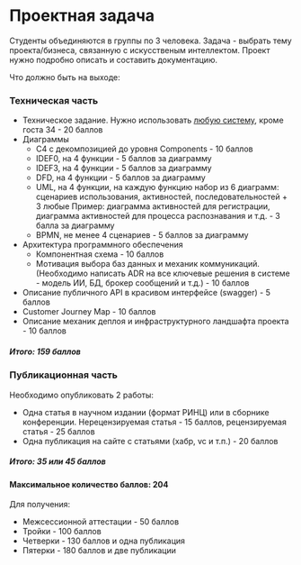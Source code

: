 # Проектная задача

Студенты объединяются в группы по 3 человека. Задача - выбрать тему проекта/бизнеса, связанную с искусственым интеллектом. Проект нужно подробно описать и составить документацию. 

Что должно быть на выходе:

### Техническая часть
- Техническое задание. Нужно использовать [любую систему](https://habr.com/ru/articles/328822/), кроме госта 34 - 20 баллов
- Диаграммы
    - C4 с декомпозицией до уровня Components - 10 баллов
    - IDEF0, на 4 функции - 5 баллов за диаграмму
    - IDEF3, на 4 функции - 5 баллов за диаграмму
    - DFD, на 4 функции - 5 баллов за диаграмму
    - UML, на 4 функции, на каждую функцию набор из 6 диаграмм: сценариев использования, активностей, последовательностей + 3 любые Пример: диаграмма активностей для регистрации, диаграмма активностей для процесса распознавания и т.д. - 3 балла за диаграмму
    - BPMN, не менее 4 сценариев - 5 баллов за диаграмму
- Архитектура программного обеспечения
    - Компонентная схема - 10 баллов
    - Мотивация выбора баз данных и механик коммуникаций. (Необходимо написать ADR на все ключевые решения в системе - модель ИИ, БД, брокер сообщений и т.д.) - 10 баллов
- Описание публичного API в красивом интерфейсе (swagger) - 5 баллов
- Customer Journey Map - 10 баллов 
- Описание механик деплоя и инфраструктурного ландшафта проекта - 10 баллов

##### Итого: 159 баллов

### Публикационная часть

Необходимо опубликовать 2 работы:
- Одна статья в научном издании (формат РИНЦ) или в сборнике конференции. Нерецензируемая статья - 15 баллов, рецензируемая статья - 25 баллов
- Одна публикация на сайте с статьями (хабр, vc и т.п.) - 20 баллов

##### Итого: 35 или 45 баллов

#### Максимальное количество баллов: **204**

Для получения:
- Межсессионной аттестации - 50 баллов
- Тройки - 100 баллов 
- Четверки - 130 баллов и одна публикация
- Пятерки - 180 баллов и две публикации